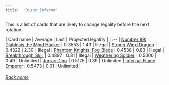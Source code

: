 ```yaml
---
title:  "Disco Inferno"
---
```


This is a list of cards that are likely to change legality before the next rotation.

| Card name | Average | Last | Projected legality |
| :-- |
[Number 89: Diablosis the Mind Hacker](https://db.ygoprodeck.com/card/?search=Number%2089:%20Diablosis%20the%20Mind%20Hacker) | 0.3553 | 1.43 | Illegal |
[Strong Wind Dragon](https://db.ygoprodeck.com/card/?search=Strong%20Wind%20Dragon) | 0.4322 | 2.30 | Illegal |
[Phantom Knights' Fog Blade](https://db.ygoprodeck.com/card/?search=Phantom%20Knights'%20Fog%20Blade) | 0.4538 | 0.83 | Illegal |
[Breakthrough Skill](https://db.ygoprodeck.com/card/?search=Breakthrough%20Skill) | 0.4897 | 0.81 | Illegal |
[Weathering Soldier](https://db.ygoprodeck.com/card/?search=Weathering%20Soldier) | 0.5000 | 0.49 | Unlimited |
[Jurrac Dino](https://db.ygoprodeck.com/card/?search=Jurrac%20Dino) | 0.5175 | 0.39 | Unlimited |
[Infernal Flame Emperor](https://db.ygoprodeck.com/card/?search=Infernal%20Flame%20Emperor) | 0.5473 | 0.01 | Unlimited |

###### [Back home](index)